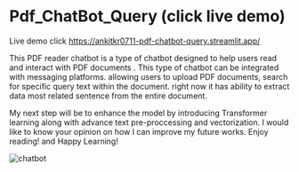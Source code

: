 # Pdf_ChatBot_Query (click live demo)

Live demo click https://ankitkr0711-pdf-chatbot-query.streamlit.app/

This PDF reader chatbot is a type of chatbot designed to help users read and interact with PDF documents . This type of chatbot can be integrated with messaging platforms. allowing users to upload PDF documents, search for specific query text within the document. right now it has ability to  extract data most related sentence from the entire document.

My next step will be to enhance the model by introducing Transformer learning along with advance text pre-proccessing and vectorization. I would like to know your opinion on how I can improve my future works. Enjoy reading! and Happy Learning!

![chatbot](https://user-images.githubusercontent.com/111516810/234799193-51da49c2-3a55-4268-9682-5c3dbe3833d1.jpg)
